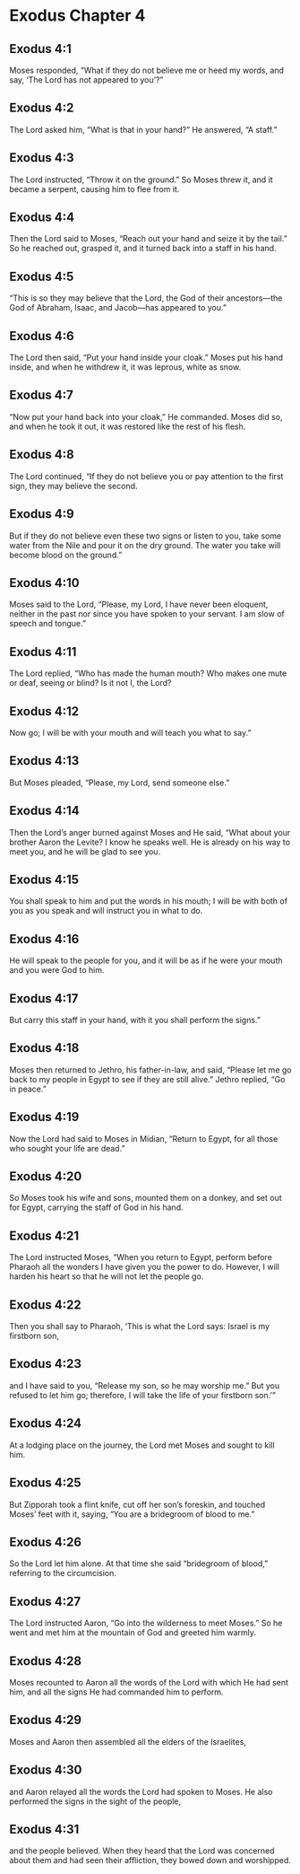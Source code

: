 # Exodus Chapter 4

## Exodus 4:1

Moses responded, “What if they do not believe me or heed my words, and say, ‘The Lord has not appeared to you’?”

## Exodus 4:2

The Lord asked him, “What is that in your hand?” He answered, “A staff.”

## Exodus 4:3

The Lord instructed, “Throw it on the ground.” So Moses threw it, and it became a serpent, causing him to flee from it.

## Exodus 4:4

Then the Lord said to Moses, “Reach out your hand and seize it by the tail.” So he reached out, grasped it, and it turned back into a staff in his hand.

## Exodus 4:5

“This is so they may believe that the Lord, the God of their ancestors—the God of Abraham, Isaac, and Jacob—has appeared to you.”

## Exodus 4:6

The Lord then said, “Put your hand inside your cloak.” Moses put his hand inside, and when he withdrew it, it was leprous, white as snow.

## Exodus 4:7

“Now put your hand back into your cloak,” He commanded. Moses did so, and when he took it out, it was restored like the rest of his flesh.

## Exodus 4:8

The Lord continued, “If they do not believe you or pay attention to the first sign, they may believe the second.

## Exodus 4:9

But if they do not believe even these two signs or listen to you, take some water from the Nile and pour it on the dry ground. The water you take will become blood on the ground.”

## Exodus 4:10

Moses said to the Lord, “Please, my Lord, I have never been eloquent, neither in the past nor since you have spoken to your servant. I am slow of speech and tongue.”

## Exodus 4:11

The Lord replied, “Who has made the human mouth? Who makes one mute or deaf, seeing or blind? Is it not I, the Lord?

## Exodus 4:12

Now go; I will be with your mouth and will teach you what to say.”

## Exodus 4:13

But Moses pleaded, “Please, my Lord, send someone else.”

## Exodus 4:14

Then the Lord’s anger burned against Moses and He said, “What about your brother Aaron the Levite? I know he speaks well. He is already on his way to meet you, and he will be glad to see you.

## Exodus 4:15

You shall speak to him and put the words in his mouth; I will be with both of you as you speak and will instruct you in what to do.

## Exodus 4:16

He will speak to the people for you, and it will be as if he were your mouth and you were God to him.

## Exodus 4:17

But carry this staff in your hand, with it you shall perform the signs.”

## Exodus 4:18

Moses then returned to Jethro, his father-in-law, and said, “Please let me go back to my people in Egypt to see if they are still alive.” Jethro replied, “Go in peace.”

## Exodus 4:19

Now the Lord had said to Moses in Midian, “Return to Egypt, for all those who sought your life are dead.”

## Exodus 4:20

So Moses took his wife and sons, mounted them on a donkey, and set out for Egypt, carrying the staff of God in his hand.

## Exodus 4:21

The Lord instructed Moses, “When you return to Egypt, perform before Pharaoh all the wonders I have given you the power to do. However, I will harden his heart so that he will not let the people go.

## Exodus 4:22

Then you shall say to Pharaoh, ‘This is what the Lord says: Israel is my firstborn son,

## Exodus 4:23

and I have said to you, “Release my son, so he may worship me.” But you refused to let him go; therefore, I will take the life of your firstborn son.’”

## Exodus 4:24

At a lodging place on the journey, the Lord met Moses and sought to kill him.

## Exodus 4:25

But Zipporah took a flint knife, cut off her son’s foreskin, and touched Moses’ feet with it, saying, “You are a bridegroom of blood to me.”

## Exodus 4:26

So the Lord let him alone. At that time she said “bridegroom of blood,” referring to the circumcision.

## Exodus 4:27

The Lord instructed Aaron, “Go into the wilderness to meet Moses.” So he went and met him at the mountain of God and greeted him warmly.

## Exodus 4:28

Moses recounted to Aaron all the words of the Lord with which He had sent him, and all the signs He had commanded him to perform.

## Exodus 4:29

Moses and Aaron then assembled all the elders of the Israelites,

## Exodus 4:30

and Aaron relayed all the words the Lord had spoken to Moses. He also performed the signs in the sight of the people,

## Exodus 4:31

and the people believed. When they heard that the Lord was concerned about them and had seen their affliction, they bowed down and worshipped.

